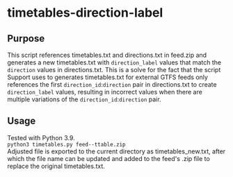 # timetables-direction-label

## Purpose
This script references timetables.txt and directions.txt in feed.zip and generates a new timetables.txt with ```direction_label``` values that match the ```direction``` values in directions.txt. This is a solve for the fact that the script Support uses to generates timetables.txt for external GTFS feeds only references the first ```direction_id```:```direction``` pair in directions.txt to create ```direction_label``` values, resulting in incorrect values when there are multiple variations of the ```direction_id```:```direction``` pair.

## Usage
Tested with Python 3.9.<br>
```python3 timetables.py feed--ttable.zip``` <br>
Adjusted file is exported to the current directory as timetables_new.txt, after which the file name can be updated and added to the feed's .zip file to replace the original timetables.txt. 
